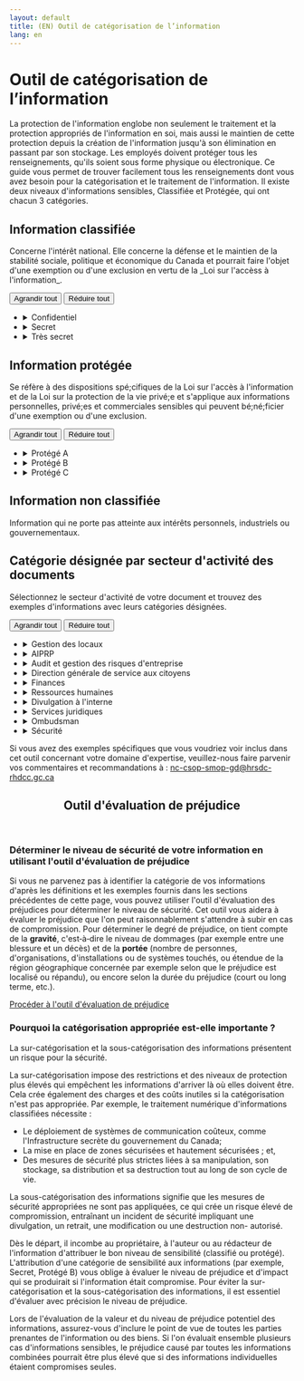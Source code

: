 ```yaml
---
layout: default
title: (EN) Outil de catégorisation de l’information 
lang: en
---
```


<h1 property="name" id="wb-cont">
    <tvar data-tvar="fr_title">Outil de catégorisation de l’information</tvar>
</h1>
<tvar data-tvar="fr_content">
    <p>La protection de l'information englobe non seulement le traitement et la protection appropriés de l'information en soi, mais aussi le maintien de cette protection depuis la création de l'information jusqu'à son élimination en passant par son stockage. Les employés doivent protéger tous les renseignements, qu'ils soient sous forme physique ou électronique. Ce guide vous permet de trouver facilement tous les renseignements dont vous avez besoin pour la catégorisation et le traitement de l'information. Il existe deux niveaux d'informations sensibles, Classifiée et Protégée, qui ont chacun 3 catégories.</p>
    <h2>Information classifiée</h2>
    <p>Concerne l'intérêt national. Elle concerne la défense et le maintien de la stabilité sociale, politique et économique du Canada et pourrait faire l'objet d'une exemption ou d'une exclusion en vertu de la _Loi sur l'accèss à l'information_.</p>

<!-- 
INFORMATION CLASSIFIÉE
-->
<div id="details-elements">
    <div class="btn-group mrgn-bttm-md">
        <button type="button" class="btn btn-default wb-toggle" data-toggle="{&quot;selector&quot;: &quot;details&quot;, &quot;parent&quot;: &quot;#details-elements&quot;, &quot;type&quot;: &quot;on&quot;, &quot;print&quot;: &quot;on&quot;}">Agrandir tout</button> <button type="button" class="btn btn-default wb-toggle" data-toggle="{&quot;selector&quot;: &quot;details&quot;, &quot;parent&quot;: &quot;#details-elements&quot;, &quot;type&quot;: &quot;off&quot;}">Réduire tout</button>
    </div>
    <ul id="classifiee" class="list-unstyled wb-filter">
        <li class="mrgn-tp-sm">
            <details id="confidentiel_" onclick="shwHidden(this.id)">
                <summary class="btn-default">
                    <span id="confidentiel" aria-level="3" role="heading">Confidentiel</span>
                </summary>
                <h4><span class="wb-inv">Confidentiel </span>Définition :</h4>
                <p>Renseignements dont la divulgation non autorisée peut causer un préjudice limité à l'intérêt national.</p>
                <h4><span class="wb-inv">Confidentiel </span>Exemples :</h4>
            <ul>
                <li>Affaires internationales, interprovinciales/territoriales et défense</li>
                <li>Informations diplomatiques</li>
                <li>Délibérations officielles</li>
                <li>Propositions de financement ou notes d'information sur des questions liées à l'intérêt national canadien qui, si elles étaient compromises, affecteraient l'intérêt national de manière limitée ou modérée</li>
            </ul>
            <h4><span class="wb-inv">Confidentiel </span>Filtrage de sécurité requis :</h4>
            <p>Secret</p>
            <p>Note : En plus d'avoir un filtrage de sécurité valide, la personne doit également respecter le &laquo; principe du besoin de savoir/besoin d'accès &raquo;, c'est-à-dire pour ceux dont les fonctions exigent un tel accès.</p>
            <div class="alert alert-info">
                <p><a href="/fra/si/securite/categorisation/activite_confidential.shtml"><strong>Que voulez-vous faire avec l'information confidentielle ?</strong></a></p>
            </div>
            </details>
        </li>
        <li>
            <details id="secret_" onclick="shwHidden(this.id)">
                <summary class="btn-default">
                    <span id="secret" aria-level="3" role="heading">Secret</span>
                </summary>
                <h4><span class="wb-inv">Secret </span>Définition :</h4>
                <p>Renseignements dont la divulgation non autorisée pourrait entra&icirc;ner un accroissement des tensions internationales, ou un préjudice grave au regard des responsabilités ministérielles, des relations internationales ou des relations fédérales-provinciales, d'opérations de renseignement importantes, de l'ordre civil, etc.</p>
                <h4><span class="wb-inv">Secret </span>Exemples :</h4>
                <ul>
                    <li>Procès-verbaux ou comptes rendus des discussions du Cabinet ou des comités du Cabinet se rapportant à des responsabilités ministérielles (p. ex. mémoires au Cabinet);</li>
                    <li>Autres renseignements classifiés provenant du Bureau du Conseil privé (BCP) ou du cabinet d'un ministre</li>
                    <li>Discussions entre l'administration fédérale, les provinces et les territoires;</li>
                    <li>Dossiers portant sur des consultations et des négociations en cours entre le Ministère et ses homologues provinciaux/territoriaux à propos de modifications importantes à des stratégies nationales en matière d'emploi;</li>
                    <li>Information fournie par le Ministère aux fins du budget national avant la publication officielle de ce dernier;</li>
                    <li>Versions préliminaires de lois et de stratégies envisages.</li>
                </ul>
                <h4><span class="wb-inv">Secret </span>Filtrage de sécurité requis :</h4>
                <p>Secret.</p>
                <p><strong>Note</strong> : En plus d'avoir un filtrage de sécurité valide, la personne doit également respecter le &laquo; principe du besoin de savoir/besoin d'accès &raquo;, c'est-à-dire pour ceux dont les fonctions exigent un tel accès.</p>
                <div class="alert alert-info">
                    <p><a href="/fra/si/securite/categorisation/activite_secret.shtml"><strong>Que voulez-vous faire avec l'information secrète ?</strong></a></p>
                </div>
            </details>
        </li>
        <li>
            <details id="tres-secret_" onclick="shwHidden(this.id)">
                <summary class="btn-default">
                    <span id="tres-secret" aria-level="3" role="heading">Très secret</span>
                </summary>
                <h4><span class="wb-inv">Très secret </span>Définition :</h4>
                <p>Renseignements dont la compromission pourrait entra&icirc;ner de nombreuses pertes de vie, un préjudice très grave au regard d'opérations de sécurité et de renseignement extrêmement importantes, des actes de violence armée à l'endroit du Canada ou de ses alliés, ou des actes de terrorisme (par exemple, le terrorisme).</p>
                <h4><span class="wb-inv">Très secret </span>Exemples :</h4>
                <ul>
                    <li>Nombreuse pertes de vie</li>
                    <li>Perte de continuité du gouvernement</li>
                    <li>Atteinte à l'efficacité de la sécurité des forces canadiennes ou alliées.</li>
                </ul>
                <h4><span class="wb-inv">Très secret </span>Filtrage de sécurité requis :</h4>
                <p>Très Secret</p>
                <p><strong>Note</strong> : En plus d'avoir un filtrage de sécurité valide, la personne doit également respecter le &laquo; principe du besoin de savoir/besoin d'accès &raquo;, c'est-à-dire pour ceux dont les fonctions exigent un tel accès.</p>
                <div class="alert alert-info">
                    <p><a href="/fra/si/securite/categorisation/activite_tres_secret.shtml"><strong>Que voulez-vous faire avec l'information très secrète ?</strong></a></p>
                </div>
            </details>
        </li>
    </ul>
</div>

<!-- 
INFORMATION PROTÉGÉE
-->

<h2>Information protégée</h2>
<p>Se réfère à des dispositions spé;cifiques de la Loi sur l'accès à l'information et de la Loi sur la protection de la vie privé;e et s'applique aux informations personnelles, privé;es et commerciales sensibles qui peuvent bé;né;ficier d'une exemption ou d'une exclusion.</p>
<div id="elements-protegee">
    <div class="btn-group mrgn-bttm-md">
        <button type="button" class="btn btn-default wb-toggle" data-toggle="{&quot;selector&quot;: &quot;details&quot;, &quot;parent&quot;: &quot;#elements-protegee&quot;, &quot;type&quot;: &quot;on&quot;, &quot;print&quot;: &quot;on&quot;}">Agrandir tout</button> <button type="button" class="btn btn-default wb-toggle" data-toggle="{&quot;selector&quot;: &quot;details&quot;, &quot;parent&quot;: &quot;#elements-protegee&quot;, &quot;type&quot;: &quot;off&quot;}">Réduire tout</button>
    </div>
    <ul id="protegee" class="list-unstyled wb-filter">
        <li class="mrgn-tp-sm">
            <details id="protege-a_" onclick="shwHidden(this.id)">
                <summary class="btn-default">
                    <span id="protege-a" aria-level="3" role="heading">Protégé A</span>
                </summary>
                <h4><span class="wb-inv">Protégé A </span>Définition :</h4>
                <p>Renseignement dont la divulgation non autorisée peut causer un préjudice à des intérêts privés ou non nationaux, à un particulier ou à une entreprise, telle que la perte de la vie privée ou un embarras.</p>
                <h4><span class="wb-inv">Protégé A </span>Exemples :</h4>
                <h5>Document contenant un des éléments suivants:</h5>
                <ul>
                    <li>Nom complet</li>
                    <li>Date de naissance (DDN)</li>
                    <li>Adresse de courriel personnel</li>
                </ul>
                <h5><span class="wb-inv">Protégé A </span>Activités ministérielles :</h5>
                <div class="mrgn-lft-lg">
                    <p>Contrats, offres à commandes, la plupart des courriels au sein de l'organisation</p>
                </div>
                <h4><span class="wb-inv">Protégé A </span>Filtrage de sécurité requis :</h4>
                <p>Fiabilité</p>
                <p><strong>Note</strong> : En plus d'avoir un filtrage de sécurité valide, la personne doit également respecter le &laquo; principe du besoin de savoir/besoin d'accès &raquo;, c'est-à-dire pour ceux dont les fonctions exigent un tel accès.</p>
                <div class="alert alert-info">
                    <p><a href="/fra/si/securite/categorisation/activite_A.shtml"><strong>Que voulez-vous faire avec l'information Protégé A ?</strong></a></p>
                </div>
            </details>
        </li>
        <li>
            <details id="protege-b_" onclick="shwHidden(this.id)">
                <summary class="btn-default"><span id="protege-b" aria-level="3" role="heading">Protégé B</span></summary>
                <h4><span class="wb-inv">Protégé B </span>Définition :</h4>
                <p>Renseignement dont la divulgation non autorisée peut causer un préjudice grave à des intérêts privés ou non nationaux, à un particulier ou à une entreprise, telle que la perte de la vie privée ou un embarras.</p>
                <h4><span class="wb-inv">Protégé B </span>Exemples :</h4>
                <h5>Si le document contient un nom complet avec un de ces éléments:</h5>
                <ul>
                    <li>Date de naissance (DDN)</li>
                    <li>Genre</li>
                    <li>Renseignements médicaux ou financiers</li>
                    <li>état civil</li>
                </ul>
                <h5><span class="wb-inv">Protégé B </span>Un seul de ces éléments est Protégé B:</h5>
                <ul>
                    <li>Numéro d'assurance sociale (NAS)</li>
                    <li>Code d'identification de dossier personnel (CIDP)</li>
                    <li>Tout numéro associé exclusivement à une personne</li>
                </ul>
                <h5><span class="wb-inv">Protégé B </span>Activités ministérielles:</h5>
                <ul>
                    <li>Plans de continuité des affaires (PCA);</li>
                    <li>Plans d'étage (y compris les systèmes de sécurité et les zones à accès réglementé [par exemple: pièces sécurisées])</li>
                    <li>Renseignements commerciaux de tiers fournis à titre confidentiel (par exemple: numéro d'entreprise de l'employeur ou de la compagnie)</li>
                    <li>Renseignements de nature juridique (secret professionnel)</li>
                </ul>
                <h4><span class="wb-inv">Protégé B </span>Filtrage de sécurité requis :</h4>
                <p>Fiabilité</p>
                <p><strong>Note</strong> : En plus d'avoir un filtrage de sécurité valide, la personne doit également respecter le &laquo; principe du besoin de savoir/besoin d'accès &raquo;, c'est-à-dire pour ceux dont les fonctions exigent un tel accès.</p>
                <div class="alert alert-info">
                    <p><a href="/fra/si/securite/categorisation/activite_B.shtml"><strong>Que voulez-vous faire avec l'information Protégé B ?</strong></a></p>
                </div>
            </details>
        </li>
        <li>
            <details id="protege-c_" onclick="shwHidden(this.id)">
                <summary class="btn-default"><span id="protege-c" aria-level="3" role="heading">Protégé C </span></summary>
                <h4><span class="wb-inv">Protégé C </span>Définition :</h4>
                <p>Renseignements de nature très délicate non liés à l'intérêt national qui a) peuvent être admissibles à une exemption ou à une exclusion en vertu de la Loi sur la protection des renseignements personnels ou de la Loi sur l'accès à l'information, et b) dont on peut raisonnablement penser que la divulgation non autorisée risque de causer un préjudice très grave à une personne, une organisation ou un gouvernement.</p>
                <h4><span class="wb-inv">Protégé C </span>Exemples :</h4>
                <ul>
                    <li>Enquêtes (menaces pesant sur des particuliers)</li>
                    <li>Informateurs de la police</li>
                    <li>Programme de protection des témoins</li>
                    <li>Nom d'un informateur</li>
                    <li>Opérations secrètes des services de police</li>
                </ul>
                <h5><span class="wb-inv">Protégé C </span>Activités ministérielles :</h5>
                <div class="mrgn-lft-lg">
                <p>Secret industriel, renseignements commerciaux fournis par un tiers, etc.</p>
            </div>
            <h4><span class="wb-inv">Protégé C </span>Filtrage de sécurité requis :</h4>
            <p>Secret</p>
            <p><strong>Note</strong> : En plus d'avoir un filtrage de sécurité valide, la personne doit également respecter le &laquo; principe du besoin de savoir/besoin d'accès &raquo;, c'est-à-dire pour ceux dont les fonctions exigent un tel accès.</p>
            <div class="alert alert-info">
                <p><a href="/fra/si/securite/categorisation/activite_C.shtml"><strong>Que voulez-vous faire avec l'information Protégé C ?</strong></a></p>
            </div>
            </details>
        </li>
    </ul>
</div>

<!-- 
INFORMATION NON CLASSIFIÉE
-->

<h2 id="non-classifiee">Information non classifiée</h2>
<p>Information qui ne porte pas atteinte aux intérêts personnels, industriels ou gouvernementaux.</p>
<h2>Catégorie désignée par secteur d'activité des documents</h2>
<p>Sélectionnez le secteur d'activité de votre document et trouvez des exemples d'informations avec leurs catégories désignées.</p>
<div id="elements-business">
    <div class="btn-group mrgn-bttm-md">
        <button type="button" class="btn btn-default wb-toggle" data-toggle="{&quot;selector&quot;: &quot;details&quot;, &quot;parent&quot;: &quot;#elements-business&quot;, &quot;type&quot;: &quot;on&quot;, &quot;print&quot;: &quot;on&quot;}">Agrandir tout</button> <button type="button" class="btn btn-default wb-toggle" data-toggle="{&quot;selector&quot;: &quot;details&quot;, &quot;parent&quot;: &quot;#elements-business&quot;, &quot;type&quot;: &quot;off&quot;}">Réduire tout</button>
    </div>
    <ul id="entreprise-lignes" class="list-unstyled wb-filter">
        <li class="mrgn-tp-sm">
            <details id="gestion-locaux_" onclick="shwHidden(this.id)">
                <summary class="btn-default"><span id="gestion-locaux" aria-level="3" role="heading">Gestion des locaux</span></summary>
                <h4><span class="wb-inv">Gestion des locaux </span>Protégé A:</h4>
            <ul>
                <li>Contrats</li>
                <li>Plan d'étage (aménagement seulement)</li>
            </ul>
            <h4><span class="wb-inv">Gestion des locaux </span>Protégé B :</h4>
            <ul>
                <li>Analyse des risques liés aux infrastructures essentielles</li>
                <li>Plan d'étage (y compris les panneaux d'alarme, les pièces à accès réglementé, le c&acirc;blage de sécurité, etc.)</li>
                <li>Norme de design d'intérieur (identité des pièces et du contenu sécurisés, systèmes de sécurité, etc.)</li>
            </ul>
            </details>
        </li>
        <li>
            <details id="AIPRP_" onclick="shwHidden(this.id)">
                <summary class="btn-default"><span id="AIPRP" aria-level="3" role="heading">AIPRP</span></summary>
                <ul class="list-unstyled">
                    <li>
                        <details id="_" onclick="shwHidden(this.id)">
                            <summary><span aria-level="4" role="heading">Accès à l'information (AI)</span></summary>
                            <h5><span class="wb-inv">Accès à l'information </span>Non classifié:</h5>
                            <ul>
                                <li>Matériel de formation et d'orientation concernant l'AIPRP</li>
                                <li>Rapports internes et externes</li>
                            </ul>
                            <h5><span class="wb-inv">Accès à l'information </span>Protégé A:</h5>
                            <ul>
                                <li><span class="wb-inv">Accès à l'information </span>Contenu des demandes d'AIPRP</li>
                                <li>Contenu du règlement des plaintes en matière d'AIPRP</li>
                                <li>Lettres de consultation avec les parties prenantes internes et externes</li>
                            </ul>
                            <h5><span class="wb-inv">Accès à l'information </span>Secret:</h5>
                            <div class="mrgn-lft-lg">
                                <p>Contenu des documents confidentiels du Cabinet en consultation avec les Services juridiques</p>
                            </div>
                        </details>
                    </li>
                    <li>
                        <details id="confidentialite_" onclick="shwHidden(this.id)">
                            <summary><span id="confidentialite" aria-level="4" role="heading">Confidentialité</span></summary>
                            <h5><span class="wb-inv">Confidentialité </span>Non classifié :</h5>
                            <div class="mrgn-lft-lg">
                                <p>Matériel de formation et d'orientation</p>
                            </div>
                            <h5><span class="wb-inv">Confidentialité </span>Protégé B:</h5>
                            <ul>
                                <li>évaluations de la confidentialité/analyse de nouveaux programmes/initiatives/solutions ou systèmes</li>
                                <li>Dossiers d'enquête sur les atteintes à la vie privée et lettres aux clients touchés par une atteinte à la vie privée</li>
                                <li>Plaintes relatives à la confidentialité concernant le traitement des renseignements personnels par EDSC</li>
                            </ul>
                            <h5><span class="wb-inv">Confidentialité </span>Divers:</h5>
                            <ul>
                                <li>Conseils de confidentialité aux programmes concernant le traitement des informations personnelles (portée : non classifié à Protégé B)</li>
                                <li>Recommandations en matière de confidentialité concernant les clauses à inclure dans les contrats, les présentations au Conseil du Trésor et les présentations au Cabinet (portée : Protégé de B à Secret)</li>
                            </ul>
                        <p class="mrgn-tp-md">Consultez les experts en matière d'AIPRP pour confirmer la catégorisation</p>
                        </details>
                    </li>
                </ul>
            </details>
        </li>
        <li>
            <details id="risques_" onclick="shwHidden(this.id)">
                <summary class="btn-default"><span id="risques" aria-level="3" role="heading">Audit et gestion des risques d'entreprise </span></summary>
                <ul class="list-unstyled">
                    <li>
                        <details id="audit_" onclick="shwHidden(this.id)">
                            <summary><span id="audit" aria-level="4" role="heading">Audit (interne et externe)</span></summary>
                            <ul>
                                <li>Plans d'audit axés sur les risques</li>
                                <li>Rapports d'audit</li>
                                <li>Réponses aux audits externes</li>
                                <li>Plans d'action de la direction</li>
                            </ul>
                            <p class="mrgn-tp-md">Consultez les experts en matière d'Audit et gestion des risques d'entreprise pour confirmer la catégorisation.</p>
                        </details>
                    </li>
                    <li>
                        <details id="gestion-risques_" onclick="shwHidden(this.id)">
                            <summary><span id="gestion-risques" aria-level="4" role="heading">Gestion des risques</span></summary>
                            <ul>
                                <li>Registres des risques des directions générales</li>
                                <li>Profil de risque du ministère (rapport PRM)</li>
                                <li>Analyses et recherches environnementales</li>
                                <li>Politique de gestion intégrée du risque (GIR)</li>
                                <li>évaluations des risques</li>
                            </ul>
                            <p class="mrgn-tp-md">Consultez les experts en matière d'Audit et gestion des risques d'entreprise pour confirmer la catégorisation.</p>
                        </details>
                    </li>
                </ul>
            </details>
        </li>
        <li>
            <details id="citoyens_" onclick="shwHidden(this.id)">
                <summary class="btn-default"><span id="citoyens" aria-level="3" role="heading">Direction générale de service aux citoyens </span></summary>
                <h4><span class="wb-inv">Direction générale de service aux citoyens </span>Protégé B :</h4>
                <div class="mrgn-lft-lg">
                    <p>Relevé d'emploi</p>
                </div>
                <h4><span class="wb-inv">Direction générale de service aux citoyens </span>Secret:</h4>
                <div class="mrgn-lft-lg">
                    <p>Passeports vierges</p>
                </div>
            </details>
        </li>
        <li>
            <details id="finances_" onclick="shwHidden(this.id)">
                <summary class="btn-default"><span id="finances" aria-level="3" role="heading">Finances</span></summary>
                <h4><span class="wb-inv">Finances </span>Protégé B:</h4>
                <ul>
                    <li>Solvabilité</li>
                    <li>Antécédents financiers, activités financières ou solvabilité</li>
                    <li>Renseignements relatifs aux demandes de financement</li>
                    <li>Propositions de financement soumises par les provinces</li>
                    <li>Solde bancaire d'un particulier</li>
                    <li>Opérations financières et paiements importants</li>
                    <li>Présentations au Conseil du Trésor - Financement des programmes (lorsqu'il n'est pas dans l'intérêt national ; par exemple, programmes existants; tels que, mais sans s'y limiter : AE, RPC, SV, etc.)</li>
                </ul>
                <h4><span class="wb-inv">Finances </span>Secret:</h4>
                <div class="mrgn-lft-lg">
                    <p>Présentations au Conseil du Trésor de nature financière - Secret lorsqu'il est dans l'intérêt national (par exemple, un financement demandé sur la base d'une nouvelle planification budgétaire et/ou d'un nouveau programme qui n'est pas encore accessible au public).</p>
                </div>
            </details>
        </li>
        <li>
            <details id="rh_" onclick="shwHidden(this.id)">
                <summary class="btn-default"><span id="rh" aria-level="3" role="heading">Ressources humaines</span></summary>
                <ul class="list-unstyled">
                    <li>
                        <details id="dotation_" onclick="shwHidden(this.id)">
                            <summary><span id="dotation" aria-level="4" role="heading">Dotation</span></summary>
                            <h5><span class="wb-inv">Dotation </span>Protégé B :</h5>
                            <ul>
                                <li>Dossier personnel d'employé</li>
                                <li>Plans de dotation, conseils et orientation</li>
                                <li>Informations sur le processus de sélection, y compris les dossiers d'évaluation des candidats contenant les résultats des tests et les communications</li>
                                <li>Détails de l'obligation d'accommodement dans le contexte de l'évaluation</li>
                                <li>Toute autre information relative au processus de sélection qui pourrait être pertinente</li>
                                <li>Détails des plaintes relatives à la dotation, y compris les conseils et les orientations et les actions proposées</li>
                                <li>Détails des enquêtes de dotation, y compris les conseils et les orientations et les actions proposées</li>
                                <li>Détails des plaintes à la Commission canadienne des droits de la personne, y compris des conseils, des orientations et des mesures proposées</li>
                                <li>Détails des plaintes relatives aux langues officielles, y compris les conseils et l'orientation et les mesures proposées</li>
                                <li>Ententes conclues dans le cadre d'un recours (ex : entente de médiation)</li>
                                <li>évaluations de rendement</li>
                            </ul>
                            <h5><span class="wb-inv">Dotation </span>Divers :</h5>
                            <div class="mrgn-lft-lg">
                                <p>Offre (lettre ou contrat) d'emploi - Protégé A si l'offre ne contient pas de CIDP ; si un CIDP est indiqué, il est par défaut Protégé B.</p>
                            </div>
                        </details>
                    </li>
                    <li>
                        <details id="sst_" onclick="shwHidden(this.id)">
                            <summary><span id="sst" aria-level="4" role="heading">Santé et sécurité au travail</span></summary>
                            <h5><span class="wb-inv">Santé et sécurité au travail </span>Protégé B</h5>
                            <ul>
                                <li>Informations fournissant des détails sur un incident sur le lieu de travail</li>
                                <li>Contenu de rapports d'évaluation médicale</li>
                                <li>Détails des incidents de violence au travail</li>
                                <li>Informations détaillées sur les limitations fonctionnelles d'une personne</li>
                                <li>Contenu d'un rapport d'évaluation ergonomique</li>
                            </ul>
                        </details>
                    </li>
                    <li>
                        <details id="travail_" onclick="shwHidden(this.id)">
                            <summary><span id="travail" aria-level="4" role="heading">Relations de travail</span></summary>
                            <h5><span class="wb-inv">Relations de travail </span>Protégé B :</h5>
                            <ul>
                                <li>Détails du grief et actions proposées</li>
                                <li>Détails des plaintes à la Commission canadienne des droits de la personne</li>
                                <li>Détails des plaintes de harcèlement</li>
                                <li>Contenu / détails des rapports médicaux, psychiatriques ou psychologiques</li>
                                <li>Mesures disciplinaires</li>
                            </ul>
                        </details>
                    </li>
                    <li>
                        <details id="ve_" onclick="shwHidden(this.id)">
                            <summary><span id="ve" aria-level="4" role="heading">Valeurs et éthique</span></summary>
                            <h5><span class="wb-inv">Valeurs et éthique </span>Protégé B:</h5>
                            <ul>
                                <li>Conflits d'intérêt</li>
                                <li>Contenu des lettres de plaintes</li>
                                <li>Contenu d'investigations</li>
                            </ul>
                        </details>
                    </li>
                </ul>
            </details>
        </li>
        <li>
            <details id="divulgation-interne_" onclick="shwHidden(this.id)">
                <summary class="btn-default"><span id="divulgation-interne" aria-level="3" role="heading">Divulgation à l'interne </span></summary>
                <p>Informations relatives à une enquête sur un acte répréhensible présumé en milieu de travail.</p>
                <p>Consultez les experts en matière de divulgation à l'interne pour confirmer la catégorisation</p>
            </details>
        </li>
        <li>
            <details id="juridiques_" onclick="shwHidden(this.id)">
                <summary class="btn-default"><span id="juridiques" aria-level="3" role="heading">Services juridiques</span></summary>
                <h4><span class="wb-inv">Services juridiques </span>Protégé B :</h4>
                <div class="mrgn-lft-lg">
                    <p>Information assujettie au secret professionnel de l'avocat</p>
                </div>
            </details>
        </li>
        <li>
            <details id="ombudsman_" onclick="shwHidden(this.id)">
                <summary class="btn-default"><span id="ombudsman" aria-level="3" role="heading">Ombudsman</span></summary>
                <h4><span class="wb-inv">Ombudsman </span>Protégé B :</h4>
                <div class="mrgn-lft-lg">
                    <p>Plaintes</p>
                </div>
            </details>
        </li>
        <li>
            <details id="securite_" onclick="shwHidden(this.id)">
                <summary class="btn-default"><span id="securite" aria-level="3" role="heading">Sécurité</span></summary>
                <h4><span class="wb-inv">Sécurité </span>Protégé B :</h4>
                <ul>
                    <li>Documents d'autorisation de sécurité</li>
                    <li>Renseignements détaillés sur des rapports d'enquête</li>
                    <li>Précisions sur une évaluation de la menace et des risques (EMR)</li>
                    <li>Précisions à propos de rapports sur des cas d'atteinte à la sécurité</li>
                    <li>Précisions à propos de rapports d'enquête administrative</li>
                    <li>Renseignements détaillés sur les plans de continuité des activités</li>
                </ul>
                <h4><span class="wb-inv">Sécurité </span>Protégé C :</h4>
                <ul>
                    <li>Renseignements détaillés concernant des enquêtes sur des menaces pour des personnes</li>
                    <li>Noms d'informateurs de la police et renseignements détaillés à leur sujet</li>
                    <li>Renseignements détenus dans le cadre du Programme de protection des témoins</li>
                    <li>Renseignements commerciaux fournis par une tierce partie</li>
                </ul>
            </details>
        </li>
    </ul>
</div>
<p>Si vous avez des exemples spécifiques que vous voudriez voir inclus dans cet outil concernant votre domaine d'expertise, veuillez-nous faire parvenir vos commentaires et recommandations à&nbsp;: <a href="mailto:nc-csop-smop-gd@hrsdc-rhdcc.gc.ca?subject=Outil%20de%20catégorisation%20de%20l'information" class="text-nowrap">nc-csop-smop-gd@hrsdc-rhdcc.gc.ca</a></p>

<!-- 
OUTIL D'ÉVALUATION DE PRÉJUDICE
-->
<section class="panel panel-primary">
    <header class="panel-heading">
        <h2 id="prejudice" class="panel-title">Outil d'évaluation de préjudice</h2>
    </header>
    <div class="panel-body">
        <div class="alert alert-warning">
            <h3>Déterminer le niveau de sécurité de votre information en utilisant l'outil d'évaluation de préjudice</h3>
        </div>
        <p>Si vous ne parvenez pas à identifier la catégorie de vos informations d'après les définitions et les exemples fournis dans les sections précédentes de cette page, vous pouvez utiliser l'outil d'évaluation des préjudices pour déterminer le niveau de sécurité. Cet outil vous aidera à évaluer le préjudice que l'on peut raisonnablement s'attendre à subir en cas de compromission. Pour déterminer le degré de préjudice, on tient compte de la <strong>gravité</strong>, c'est‑à‑dire le niveau de dommages (par exemple entre une blessure et un décès) et de la <strong>portée</strong> (nombre de personnes, d'organisations, d'installations ou de systèmes touchés, ou étendue de la région géographique concernée par exemple selon que le préjudice est localisé ou répandu), ou encore selon la durée du préjudice (court ou long terme, etc.).</p>
        <p><a href="/fra/si/securite/categorisation/form-outil-cat-info.shtml" class="btn btn-success h5">Procéder à l'outil d'évaluation de préjudice</a></p>
        <h3>Pourquoi la catégorisation appropriée est-elle importante ?</h3>
        <p>La sur-catégorisation et la sous-catégorisation des informations présentent un risque pour la sécurité.</p>
        <p>La sur-catégorisation impose des restrictions et des niveaux de protection plus élevés qui empêchent les informations d'arriver là où elles doivent être. Cela crée également des charges et des coûts inutiles si la catégorisation n'est pas appropriée. Par exemple, le traitement numérique d'informations classifiées nécessite :</p>
        <ul>
            <li>Le déploiement de systèmes de communication coûteux, comme l'Infrastructure secrète du gouvernement du Canada;</li>
            <li>La mise en place de zones sécurisées et hautement sécurisées ; et,</li>
            <li>Des mesures de sécurité plus strictes liées à sa manipulation, son stockage, sa distribution et sa destruction tout au long de son cycle de vie.</li>
        </ul>
        <p class="mrgn-tp-md">La sous-catégorisation des informations signifie que les mesures de sécurité appropriées ne sont pas appliquées, ce qui crée un risque élevé de compromission, entra&icirc;nant un incident de sécurité impliquant une divulgation, un retrait, une modification ou une destruction non- autorisé.</p>
        <p>Dès le départ, il incombe au propriétaire, à l'auteur ou au rédacteur de l'information d'attribuer le bon niveau de sensibilité (classifié ou protégé). L'attribution d'une catégorie de sensibilité aux informations (par exemple, Secret, Protégé B) vous oblige à évaluer le niveau de préjudice et d'impact qui se produirait si l'information était compromise. Pour éviter la sur-catégorisation et la sous-catégorisation des informations, il est essentiel d'évaluer avec précision le niveau de préjudice.</p>
        <p>Lors de l'évaluation de la valeur et du niveau de préjudice potentiel des informations, assurez-vous d'inclure le point de vue de toutes les parties prenantes de l'information ou des biens. Si l'on évaluait ensemble plusieurs cas d'informations sensibles, le préjudice causé par toutes les informations combinées pourrait être plus élevé que si des informations individuelles étaient compromises seules.</p>
    </div>
</section>
